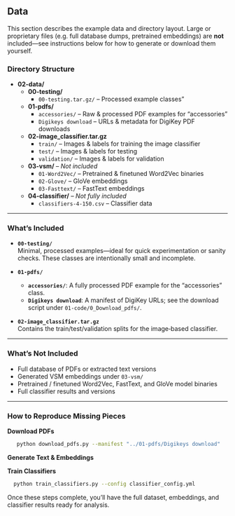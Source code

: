 ## Data

This section describes the example data and directory layout. Large or proprietary files (e.g. full database dumps, pretrained embeddings) are **not** included—see instructions below for how to generate or download them yourself.

### Directory Structure

- **02-data/**
  - **00-testing/**  
    - `00-testing.tar.gz/` – Processed example classes”
  - **01-pdfs/**  
    - `accessories/` – Raw & processed PDF examples for “accessories”  
    - `Digikeys download` – URLs & metadata for DigiKey PDF downloads
  - **02-image_classifier.tar.gz**  
    - `train/` – Images & labels for training the image classifier  
    - `test/` – Images & labels for testing  
    - `validation/` – Images & labels for validation  
  - **03-vsm/** – _Not included_  
    - `01-Word2Vec/` – Pretrained & finetuned Word2Vec binaries  
    - `02-Glove/` – GloVe embeddings  
    - `03-Fasttext/` – FastText embeddings  
  - **04-classifier/** – _Not fully included_  
    - `classifiers-4-150.csv` – Classifier data  
---

### What’s Included

- **`00-testing/`**  
  Minimal, processed examples—ideal for quick experimentation or sanity checks. These classes are intentionally small and incomplete.
  
- **`01-pdfs/`**  
  - **`accessories/`**: A fully processed PDF example for the “accessories” class.  
  - **`Digikeys download`**: A manifest of DigiKey URLs; see the download script under `01-code/0_Download_pdfs/`.

- **`02-image_classifier.tar.gz`**  
  Contains the train/test/validation splits for the image‑based classifier.

---

### What’s **Not** Included

- Full database of PDFs or extracted text versions  
- Generated VSM embeddings under `03-vsm/`  
- Pretrained / finetuned Word2Vec, FastText, and GloVe model binaries
- Full classifier results and versions

---

### How to Reproduce Missing Pieces
**Download PDFs**  
```bash
   python download_pdfs.py --manifest "../01-pdfs/Digikeys download"
 ```

**Generate Text & Embeddings**

**Train Classifiers**
```bash
  python train_classifiers.py --config classifier_config.yml
```

Once these steps complete, you’ll have the full dataset, embeddings, and classifier results ready for analysis.